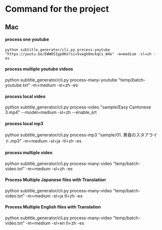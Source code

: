 # Command for the project

## Mac

#### process one youtube
```python subtitle_generator/cli.py process-youtube "https://youtu.be/EWWO5Igp0Ko?si=5vwghOmckqCs_W4e" -m=medium -sl=zh -es ```

#### process multiple youtube videos
python subtitle_generator/cli.py process-many-youtube "temp/batch-youtube.txt" -m=medium -sl=zh -es

#### process local video
python subtitle_generator/cli.py process-video "sample/Easy Cantonese 3.mp4" --model=medium -sl=zh --enable_srt

#### process local mp3
python subtitle_generator/cli.py process-mp3 "sample/01. 黄昏のスタアライト.mp3" -m=medium -sl=ja -tl=zh -es

#### process multiple video
python subtitle_generator/cli.py process-many-video "temp/batch-video.txt" -m=medium -sl=zh -es


#### Process Multiple Japanese files with Translation
python subtitle_generator/cli.py process-many-video "temp/batch-video.txt" -m=medium -sl=ja tl=zh -es

#### Process Multiple English files with Translation
python subtitle_generator/cli.py process-many-video "temp/batch-video.txt" -m=medium -sl=en tl=zh -es
